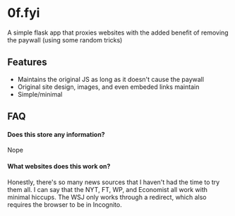 
# 0f.fyi

A simple flask app that proxies websites with the added benefit of removing the paywall (using some random tricks)




## Features

- Maintains the original JS as long as it doesn't cause the paywall
- Original site design, images, and even embeded links maintain
- Simple/minimal




## FAQ
#### Does this store any information?

Nope

#### What websites does this work on?

Honestly, there's so many news sources that I haven't had the time to try them all. I can say that the NYT, FT, WP, and Economist all work with minimal hiccups. The WSJ only works through a redirect, which also requires the browser to be in Incognito.



